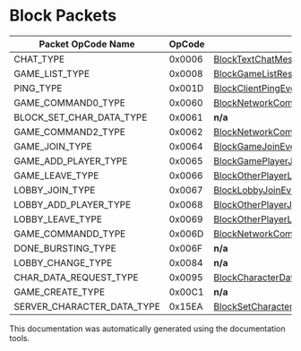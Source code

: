 # Block Packets

| Packet OpCode Name | OpCode | Sent by Server | Sent by Client |
| ------------- | ------------- | ------------- | ------------- |
| CHAT_TYPE | 0x0006 | [BlockTextChatMessageEventPayload](https://github.com/HelloKitty/Booma.Proxy/tree/master/src/Booma.Proxy.Packets.BlockServer/Payloads/Server/BlockTextChatMessageEventPayload.cs) | [BlockTextChatMessageRequestPayload](https://github.com/HelloKitty/Booma.Proxy/tree/master/src/Booma.Proxy.Packets.BlockServer/Payloads/Client/BlockTextChatMessageRequestPayload.cs) |
| GAME_LIST_TYPE | 0x0008 | [BlockGameListResponsePayload](https://github.com/HelloKitty/Booma.Proxy/tree/master/src/Booma.Proxy.Packets.BlockServer/Payloads/Server/BlockGameListResponsePayload.cs) | [BlockGameListRequestPayload](https://github.com/HelloKitty/Booma.Proxy/tree/master/src/Booma.Proxy.Packets.BlockServer/Payloads/Client/BlockGameListRequestPayload.cs) |
| PING_TYPE | 0x001D | [BlockClientPingEventPayload](https://github.com/HelloKitty/Booma.Proxy/tree/master/src/Booma.Proxy.Packets.BlockServer/Payloads/Server/BlockClientPingEventPayload.cs) | [BlockClientPingResponsePayload](https://github.com/HelloKitty/Booma.Proxy/tree/master/src/Booma.Proxy.Packets.BlockServer/Payloads/Client/BlockClientPingResponsePayload.cs) |
| GAME_COMMAND0_TYPE | 0x0060 | [BlockNetworkCommand60EventServerPayload](https://github.com/HelloKitty/Booma.Proxy/tree/master/src/Booma.Proxy.Packets.BlockServer/Payloads/Server/BlockNetworkCommand60EventServerPayload.cs) | [BlockNetworkCommand60EventClientPayload](https://github.com/HelloKitty/Booma.Proxy/tree/master/src/Booma.Proxy.Packets.BlockServer/Payloads/Client/BlockNetworkCommand60EventClientPayload.cs) |
| BLOCK_SET_CHAR_DATA_TYPE | 0x0061 | **n/a** | [BlockCharacterDataInitializeClientResponsePayload](https://github.com/HelloKitty/Booma.Proxy/tree/master/src/Booma.Proxy.Packets.BlockServer/Payloads/Client/BlockCharacterDataInitializeClientResponsePayload.cs) |
| GAME_COMMAND2_TYPE | 0x0062 | [BlockNetworkCommand62EventServerPayload](https://github.com/HelloKitty/Booma.Proxy/tree/master/src/Booma.Proxy.Packets.BlockServer/Payloads/Server/BlockNetworkCommand62EventServerPayload.cs) | [BlockNetworkCommand62EventClientPayload](https://github.com/HelloKitty/Booma.Proxy/tree/master/src/Booma.Proxy.Packets.BlockServer/Payloads/Client/BlockNetworkCommand62EventClientPayload.cs) |
| GAME_JOIN_TYPE | 0x0064 | [BlockGameJoinEventPayload](https://github.com/HelloKitty/Booma.Proxy/tree/master/src/Booma.Proxy.Packets.BlockServer/Payloads/Server/BlockGameJoinEventPayload.cs) | **n/a** |
| GAME_ADD_PLAYER_TYPE | 0x0065 | [BlockGamePlayerJoinedEventPayload](https://github.com/HelloKitty/Booma.Proxy/tree/master/src/Booma.Proxy.Packets.BlockServer/Payloads/Server/BlockGamePlayerJoinedEventPayload.cs) | **n/a** |
| GAME_LEAVE_TYPE | 0x0066 | [BlockOtherPlayerLeaveGameEventPayload](https://github.com/HelloKitty/Booma.Proxy/tree/master/src/Booma.Proxy.Packets.BlockServer/Payloads/Server/BlockOtherPlayerLeaveGameEventPayload.cs) | **n/a** |
| LOBBY_JOIN_TYPE | 0x0067 | [BlockLobbyJoinEventPayload](https://github.com/HelloKitty/Booma.Proxy/tree/master/src/Booma.Proxy.Packets.BlockServer/Payloads/Server/BlockLobbyJoinEventPayload.cs) | **n/a** |
| LOBBY_ADD_PLAYER_TYPE | 0x0068 | [BlockOtherPlayerJoinedLobbyEventPayload](https://github.com/HelloKitty/Booma.Proxy/tree/master/src/Booma.Proxy.Packets.BlockServer/Payloads/Server/BlockOtherPlayerJoinedLobbyEventPayload.cs) | **n/a** |
| LOBBY_LEAVE_TYPE | 0x0069 | [BlockOtherPlayerLeaveLobbyEventPayload](https://github.com/HelloKitty/Booma.Proxy/tree/master/src/Booma.Proxy.Packets.BlockServer/Payloads/Server/BlockOtherPlayerLeaveLobbyEventPayload.cs) | **n/a** |
| GAME_COMMANDD_TYPE | 0x006D | [BlockNetworkCommand6DEventServerPayload](https://github.com/HelloKitty/Booma.Proxy/tree/master/src/Booma.Proxy.Packets.BlockServer/Payloads/Server/BlockNetworkCommand6DEventServerPayload.cs) | [BlockNetworkCommand6DEventClientPayload](https://github.com/HelloKitty/Booma.Proxy/tree/master/src/Booma.Proxy.Packets.BlockServer/Payloads/Client/BlockNetworkCommand6DEventClientPayload.cs) |
| DONE_BURSTING_TYPE | 0x006F | **n/a** | [BlockFinishedGameBurstingRequestPayload](https://github.com/HelloKitty/Booma.Proxy/tree/master/src/Booma.Proxy.Packets.BlockServer/Payloads/Client/BlockFinishedGameBurstingRequestPayload.cs) |
| LOBBY_CHANGE_TYPE | 0x0084 | **n/a** | [BlockLobbyChangeRequestPayload](https://github.com/HelloKitty/Booma.Proxy/tree/master/src/Booma.Proxy.Packets.BlockServer/Payloads/Client/BlockLobbyChangeRequestPayload.cs) |
| CHAR_DATA_REQUEST_TYPE | 0x0095 | [BlockCharacterDataInitializationServerRequestPayload](https://github.com/HelloKitty/Booma.Proxy/tree/master/src/Booma.Proxy.Packets.BlockServer/Payloads/Server/BlockCharacterDataInitializationServerRequestPayload.cs) | **n/a** |
| GAME_CREATE_TYPE | 0x00C1 | **n/a** | [BlockPlayerCreateGameRequestPayload](https://github.com/HelloKitty/Booma.Proxy/tree/master/src/Booma.Proxy.Packets.BlockServer/Payloads/Client/BlockPlayerCreateGameRequestPayload.cs) |
| SERVER_CHARACTER_DATA_TYPE | 0x15EA | [BlockSetCharacterDataEventPayload](https://github.com/HelloKitty/Booma.Proxy/tree/master/src/Booma.Proxy.Packets.BlockServer/Payloads/Server/BlockSetCharacterDataEventPayload.cs) | **n/a** |


This documentation was automatically generated using the documentation tools.